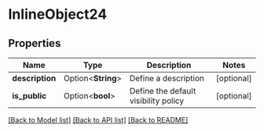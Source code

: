 # InlineObject24

## Properties

Name | Type | Description | Notes
------------ | ------------- | ------------- | -------------
**description** | Option<**String**> | Define a description | [optional]
**is_public** | Option<**bool**> | Define the default visibility policy | [optional]

[[Back to Model list]](../README.md#documentation-for-models) [[Back to API list]](../README.md#documentation-for-api-endpoints) [[Back to README]](../README.md)


